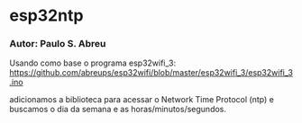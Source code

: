 # esp32ntp

### Autor: Paulo S. Abreu

Usando como base o programa esp32wifi_3:
https://github.com/abreups/esp32wifi/blob/master/esp32wifi_3/esp32wifi_3.ino

adicionamos a biblioteca para acessar o Network Time Protocol (ntp)
e buscamos o dia da semana e as horas/minutos/segundos.
